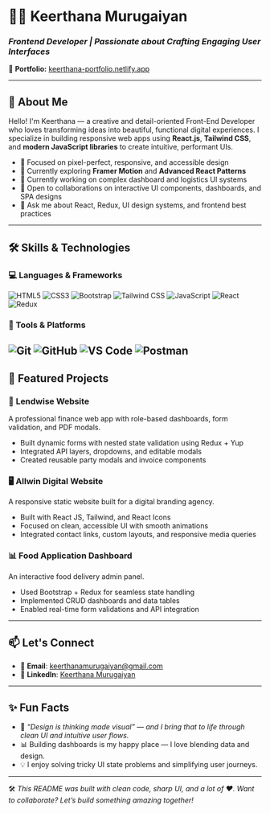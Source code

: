 # 👩‍💻 Keerthana Murugaiyan

### *Frontend Developer | Passionate about Crafting Engaging User Interfaces*

🔗 **Portfolio:** [keerthana-portfolio.netlify.app](https://keerthana-portfolio.netlify.app)

---

## 🚀 About Me

Hello! I'm Keerthana — a creative and detail-oriented Front-End Developer who loves transforming ideas into beautiful, functional digital experiences. I specialize in building responsive web apps using **React.js**, **Tailwind CSS**, and **modern JavaScript libraries** to create intuitive, performant UIs.

- 🎯 Focused on pixel-perfect, responsive, and accessible design
- 🌱 Currently exploring **Framer Motion** and **Advanced React Patterns**
- 💼 Currently working on complex dashboard and logistics UI systems
- 🤝 Open to collaborations on interactive UI components, dashboards, and SPA designs
- 💬 Ask me about React, Redux, UI design systems, and frontend best practices

---

## 🛠️ Skills & Technologies

### 💻 Languages & Frameworks
![HTML5](https://img.shields.io/badge/HTML5-%23E34F26.svg?style=flat&logo=html5&logoColor=white)
![CSS3](https://img.shields.io/badge/CSS3-%231572B6.svg?style=flat&logo=css3&logoColor=white)
![Bootstrap](https://img.shields.io/badge/Bootstrap-%23563D7C.svg?style=flat&logo=bootstrap&logoColor=white)
![Tailwind CSS](https://img.shields.io/badge/TailwindCSS-%230A0F25.svg?style=flat&logo=tailwind-css&logoColor=white)
![JavaScript](https://img.shields.io/badge/JavaScript-%23F7DF1E.svg?style=flat&logo=javascript&logoColor=black)
![React](https://img.shields.io/badge/React-%2361DAFB.svg?style=flat&logo=react&logoColor=black)
![Redux](https://img.shields.io/badge/Redux-%23764ABC.svg?style=flat&logo=redux&logoColor=white)

### 🧰 Tools & Platforms
![Git](https://img.shields.io/badge/Git-%23F05032.svg?style=flat&logo=git&logoColor=white)
![GitHub](https://img.shields.io/badge/GitHub-%23181717.svg?style=flat&logo=github&logoColor=white)
![VS Code](https://img.shields.io/badge/VSCode-%23007ACC.svg?style=flat&logo=visual-studio-code&logoColor=white)
![Postman](https://img.shields.io/badge/Postman-%23FF6C37.svg?style=flat&logo=postman&logoColor=white)
---

## 🌟 Featured Projects

### 🧾 **Lendwise Website**
A professional finance web app with role-based dashboards, form validation, and PDF modals.

- Built dynamic forms with nested state validation using Redux + Yup
- Integrated API layers, dropdowns, and editable modals
- Created reusable party modals and invoice components

### 🖥️ **Allwin Digital Website**
A responsive static website built for a digital branding agency.

- Built with React JS, Tailwind, and React Icons
- Focused on clean, accessible UI with smooth animations
- Integrated contact links, custom layouts, and responsive media queries

### 📊 **Food Application Dashboard**
An interactive food delivery admin panel.

- Used Bootstrap + Redux for seamless state handling
- Implemented CRUD dashboards and data tables
- Enabled real-time form validations and API integration

---

## 📫 Let's Connect

- 📧 **Email**: [keerthanamurugaiyan@gmail.com](mailto:keerthanamurugaiyan@gmail.com)
- 💼 **LinkedIn**: [Keerthana Murugaiyan](https://www.linkedin.com/in/keerthana-murugaiyan-947597303/)

---

## ✨ Fun Facts

- 🎨 *“Design is thinking made visual” — and I bring that to life through clean UI and intuitive user flows.*
- 📊 Building dashboards is my happy place — I love blending data and design.
- 💡 I enjoy solving tricky UI state problems and simplifying user journeys.

---

🛠 *This README was built with clean code, sharp UI, and a lot of ❤️. Want to collaborate? Let’s build something amazing together!*
